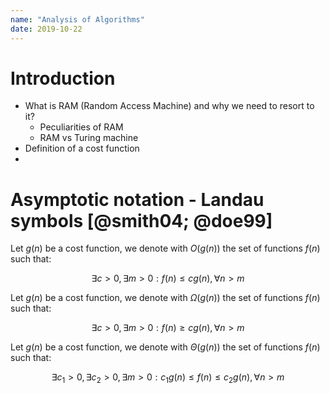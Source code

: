 ```yaml
---
name: "Analysis of Algorithms"
date: 2019-10-22
---
```


# Introduction

* What is RAM (Random Access Machine) and why we need to resort to it?
    * Peculiarities of RAM
    * RAM vs Turing machine
* Definition of a cost function
* 

# Asymptotic notation - Landau symbols [@smith04; @doe99]

Let $g(n)$ be a cost function, we denote with $O(g(n))$ the set of
functions $f(n)$ such that:

$$
\exists c > 0, \exists m > 0: f(n) \leq cg(n), \forall n > m
$$

Let $g(n)$ be a cost function, we denote with $\Omega(g(n))$ the set of
functions $f(n)$ such that:

$$
\exists c > 0, \exists m > 0: f(n) \geq cg(n), \forall n > m
$$

Let $g(n)$ be a cost function, we denote with $\Theta(g(n))$ the set of
functions $f(n)$ such that:

$$
\exists c_1 > 0, \exists c_2 > 0, \exists m > 0: c_1g(n) \leq f(n) \leq c_2g(n), \forall n > m
$$
